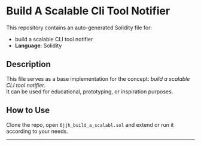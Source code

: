 # Build A Scalable Cli Tool Notifier

This repository contains an auto-generated Solidity file for:

- build a scalable CLI tool notifier
- **Language**: Solidity

## Description

This file serves as a base implementation for the concept: *build a scalable CLI tool notifier*.  
It can be used for educational, prototyping, or inspiration purposes.

## How to Use

Clone the repo, open `6jjh_build_a_scalabl.sol` and extend or run it according to your needs.

---


